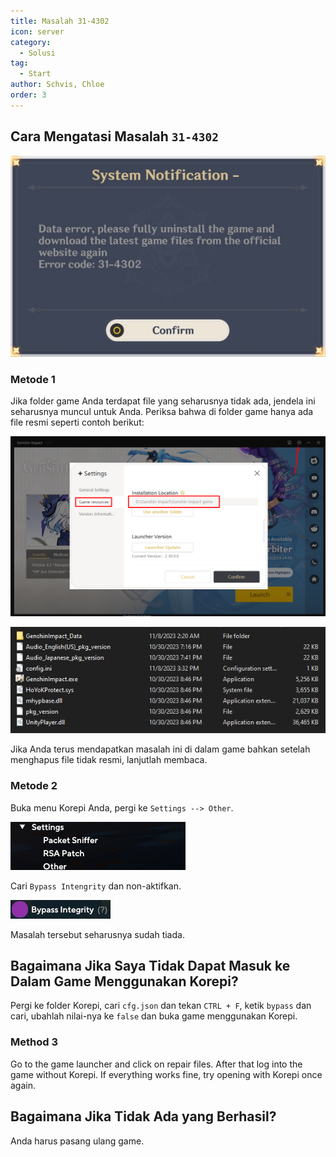 ```yaml
---
title: Masalah 31-4302
icon: server
category:
  - Solusi
tag:
  - Start
author: Schvis, Chloe
order: 3
---
```


## Cara Mengatasi Masalah `31-4302`

![](/assets/images/docs/202312/31-4302.png)

### Metode 1

Jika folder game Anda terdapat file yang seharusnya tidak ada, jendela ini seharusnya muncul untuk Anda. Periksa bahwa di folder game hanya ada file resmi seperti contoh berikut:

![](/assets/images/docs/202312/launcher.png)

![](/assets/images/docs/202312/folder1.png)

Jika Anda terus mendapatkan masalah ini di dalam game bahkan setelah menghapus file tidak resmi, lanjutlah membaca.

### Metode 2

Buka menu Korepi Anda, pergi ke `Settings --> Other`.

![](/assets/images/docs/202312/settings1.png)

Cari `Bypass Intengrity` dan non-aktifkan.

![](/assets/images/docs/202312/settings2.png)

Masalah tersebut seharusnya sudah tiada.

## Bagaimana Jika Saya Tidak Dapat Masuk ke Dalam Game Menggunakan Korepi?

Pergi ke folder Korepi, cari `cfg.json` dan tekan `CTRL + F`, ketik `bypass` dan cari, ubahlah nilai-nya ke `false` dan buka game menggunakan Korepi.

### Method 3

Go to the game launcher and click on repair files. After that log into the game without Korepi. If everything works fine, try opening with Korepi once again.

## Bagaimana Jika Tidak Ada yang Berhasil?

Anda harus pasang ulang game.

